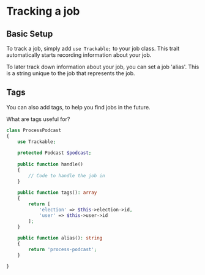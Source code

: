 # Tracking a job

## Basic Setup

To track a job, simply add `use Trackable;` to your job class. This trait automatically starts recording information about your job.

To later track down information about your job, you can set a job 'alias'. This is a string unique to the job that represents the job.

## Tags

You can also add tags, to help you find jobs in the future.

What are tags useful for?

```php
class ProcessPodcast
{
    use Trackable;
    
    protected Podcast $podcast;
    
    public function handle()
    {
        // Code to handle the job in
    }
    
    public function tags(): array
    {
        return [
            'election' => $this->election->id,
            'user' => $this->user->id
        ];
    }
    
    public function alias(): string
    {
        return 'process-podcast';
    }

}
```
